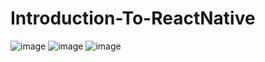 # Introduction-To-ReactNative
![image](https://user-images.githubusercontent.com/46870378/229602332-e642c808-e013-4a2f-85aa-e94ca5bab95e.png)
![image](https://user-images.githubusercontent.com/46870378/229602419-ab417610-2263-47aa-8fc4-4ae303627d85.png)
![image](https://user-images.githubusercontent.com/46870378/229602477-f9847eec-7b24-4848-92e7-6df5b212e81f.png)
